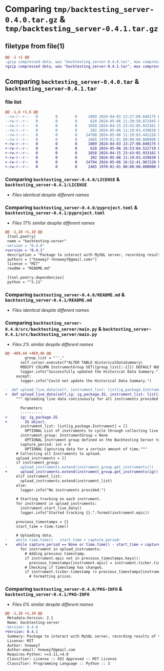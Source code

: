 # Comparing `tmp/backtesting_server-0.4.0.tar.gz` & `tmp/backtesting_server-0.4.1.tar.gz`

## filetype from file(1)

```diff
@@ -1 +1 @@
-gzip compressed data, was "backtesting_server-0.4.0.tar", max compression
+gzip compressed data, was "backtesting_server-0.4.1.tar", max compression
```

## Comparing `backtesting_server-0.4.0.tar` & `backtesting_server-0.4.1.tar`

### file list

```diff
@@ -1,6 +1,6 @@
--rw-r--r--   0        0        0     1089 2024-04-03 23:27:00.840175 backtesting_server-0.4.0/LICENSE
--rw-r--r--   0        0        0      628 2024-05-06 11:20:50.871945 backtesting_server-0.4.0/pyproject.toml
--rw-r--r--   0        0        0     1858 2024-04-15 23:43:05.933161 backtesting_server-0.4.0/README.md
--rw-r--r--   0        0        0      202 2024-05-06 11:19:03.439830 backtesting_server-0.4.0/src/backtesting_server/__init__.py
--rw-r--r--   0        0        0    24700 2024-05-06 11:19:03.441228 backtesting_server-0.4.0/src/backtesting_server/main.py
--rw-r--r--   0        0        0     2465 1970-01-01 00:00:00.000000 backtesting_server-0.4.0/PKG-INFO
+-rw-r--r--   0        0        0     1089 2024-04-03 23:27:00.840175 backtesting_server-0.4.1/LICENSE
+-rw-r--r--   0        0        0      628 2024-05-06 16:53:04.522719 backtesting_server-0.4.1/pyproject.toml
+-rw-r--r--   0        0        0     1858 2024-04-15 23:43:05.933161 backtesting_server-0.4.1/README.md
+-rw-r--r--   0        0        0      202 2024-05-06 11:19:03.439830 backtesting_server-0.4.1/src/backtesting_server/__init__.py
+-rw-r--r--   0        0        0    24794 2024-05-06 16:52:41.967220 backtesting_server-0.4.1/src/backtesting_server/main.py
+-rw-r--r--   0        0        0     2465 1970-01-01 00:00:00.000000 backtesting_server-0.4.1/PKG-INFO
```

### Comparing `backtesting_server-0.4.0/LICENSE` & `backtesting_server-0.4.1/LICENSE`

 * *Files identical despite different names*

### Comparing `backtesting_server-0.4.0/pyproject.toml` & `backtesting_server-0.4.1/pyproject.toml`

 * *Files 17% similar despite different names*

```diff
@@ -1,10 +1,10 @@
 [tool.poetry]
 name = "backtesting-server"
-version = "0.4.0"
+version = "0.4.1"
 description = "Package to interact with MySQL server, recording results of the backtesting."
 authors = ["hnewey7 <hnewey7@gmail.com>"]
 license = "MIT"
 readme = "README.md"
 
 [tool.poetry.dependencies]
 python = "^3.11"
```

### Comparing `backtesting_server-0.4.0/README.md` & `backtesting_server-0.4.1/README.md`

 * *Files identical despite different names*

### Comparing `backtesting_server-0.4.0/src/backtesting_server/main.py` & `backtesting_server-0.4.1/src/backtesting_server/main.py`

 * *Files 2% similar despite different names*

```diff
@@ -469,44 +469,46 @@
         group_list = "'',"
       self.cursor.execute(f"ALTER TABLE HistoricalDataSummary\
       MODIFY COLUMN InstrumentGroup SET({group_list[:-1]}) DEFAULT NULL;")
       logger.info("Successfully updated the Historical Data Summary.")
     except:
       logger.info("Could not update the Historical Data Summary.")
 
-  def upload_live_data(self, instrument_list: list[ig_package.Instrument] = [], instrument_group: InstrumentGroup = None, capture_period: int = 0) -> None:
+  def upload_live_data(self,ig: ig_package.IG, instrument_list: list[ig_package.Instrument] = [], instrument_group: InstrumentGroup = None, capture_period: int = None) -> None:
     """ Uploading live data continuously for all instruments provided.
     
       Parameters
       ----------
+      ig: ig_package.IG
+        IG object.
       instrument_list: list[ig_package.Instrument] = []
         OPTIONAL List of instruments to cycle through collecting live data and uploading to the server.
       instrument_group: InstrumentGroup = None
         OPTIONAL Instrument group defined on the Backtesting Server to cycle through.
       capture_period: int = 0
         OPTIONAL Capturing data for a certain amount of time."""
     # Collecting all Instruments to upload.
     upload_instruments = []
     if instrument_group:
-      upload_instruments.extend(instrument_group.get_instruments())
+      upload_instruments.extend(instrument_group.get_instruments(ig))
     elif instrument_list:
       upload_instruments.extend(instrument_list)
     else:
       logger.info("No instruments provided.")
     
     # Starting tracking on each instrument.
     for instrument in upload_instruments:
       instrument.start_live_data()
       logger.info("Started tracking {}.".format(instrument.epic))
 
     previous_timestamps = {}
     start_time = time.time()
 
     # Uploading data.
-    while time.time() - start_time < capture_period:
+    while capture_period == None or time.time() - start_time < capture_period:
       for instrument in upload_instruments:
         # Adding previous timestamp.
         if instrument.epic not in previous_timestamps.keys():
           previous_timestamps[instrument.epic] = instrument.ticker.timestamp
         # Checking if timestamp has changed.
         if instrument.ticker.timestamp != previous_timestamps[instrument.epic]:
           # Formatting prices.
```

### Comparing `backtesting_server-0.4.0/PKG-INFO` & `backtesting_server-0.4.1/PKG-INFO`

 * *Files 0% similar despite different names*

```diff
@@ -1,10 +1,10 @@
 Metadata-Version: 2.1
 Name: backtesting-server
-Version: 0.4.0
+Version: 0.4.1
 Summary: Package to interact with MySQL server, recording results of the backtesting.
 License: MIT
 Author: hnewey7
 Author-email: hnewey7@gmail.com
 Requires-Python: >=3.11,<4.0
 Classifier: License :: OSI Approved :: MIT License
 Classifier: Programming Language :: Python :: 3
```

